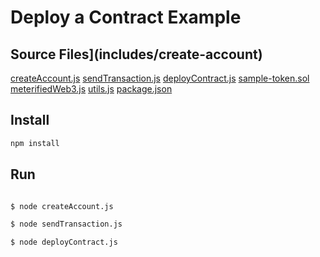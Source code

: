 # Deploy a Contract Example

## Source Files](includes/create-account)

[createAccount.js](includes/create-account/createAccount.js)
[sendTransaction.js](includes/create-account/sendTransaction.js)
[deployContract.js](includes/create-account/deployContract.js)
[sample-token.sol](includes/create-account/sample-token.sol)
[meterifiedWeb3.js](includes/create-account/meterifiedWeb3.js)
[utils.js](includes/create-account/utils.js)
[package.json](includes/create-account/package.json)

## Install

```bash
npm install
```

## Run

```bash

$ node createAccount.js

$ node sendTransaction.js

$ node deployContract.js
```

